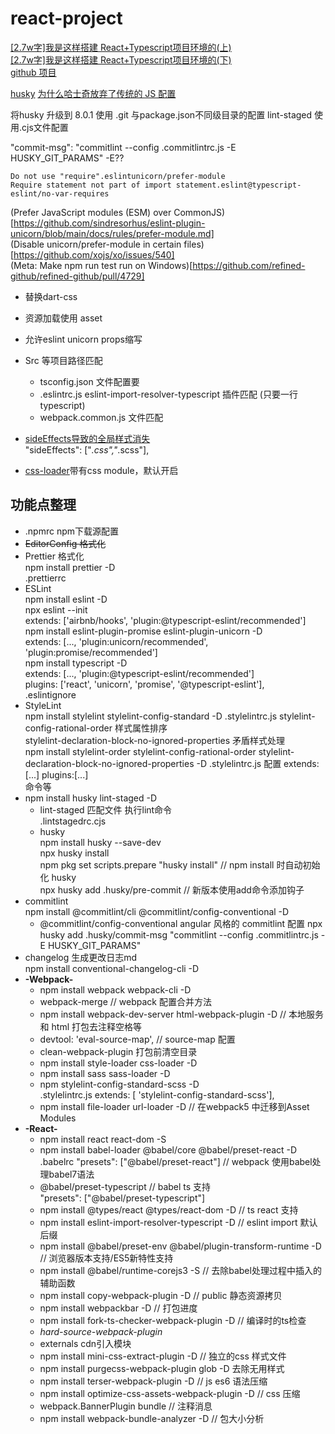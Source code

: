 # react-project

[\[2.7w字\]我是这样搭建 React+Typescript项目环境的(上)](https://juejin.cn/post/6860129883398668296)  
[\[2.7w字\]我是这样搭建 React+Typescript项目环境的(下)](https://juejin.cn/post/6860134655568871437)  
[github 项目](https://github.com/vortesnail/react-ts-quick-starter)

[husky](https://typicode.github.io/husky/#/)
[为什么哈士奇放弃了传统的 JS 配置](https://blog.typicode.com/husky-git-hooks-javascript-config/)

将husky 升级到 8.0.1 使用 .git 与package.json不同级目录的配置
lint-staged 使用.cjs文件配置

 "commit-msg": "commitlint --config .commitlintrc.js -E HUSKY_GIT_PARAMS" -E??



```
Do not use "require".eslintunicorn/prefer-module
Require statement not part of import statement.eslint@typescript-eslint/no-var-requires
```
(Prefer JavaScript modules (ESM) over CommonJS)[https://github.com/sindresorhus/eslint-plugin-unicorn/blob/main/docs/rules/prefer-module.md]  
(Disable unicorn/prefer-module in certain files)[https://github.com/xojs/xo/issues/540]  
(Meta: Make npm run test run on Windows)[https://github.com/refined-github/refined-github/pull/4729]


<!-- https://www.jianshu.com/p/e687aa625f71 -->

- 替换dart-css
- 资源加载使用 asset

- 允许eslint unicorn props缩写

- Src 等项目路径匹配
    - tsconfig.json 文件配置要
    - .eslintrc.js eslint-import-resolver-typescript 插件匹配 (只要一行typescript)
    - webpack.common.js 文件匹配


- [sideEffects导致的全局样式消失](https://blog.csdn.net/o__o__o__o/article/details/117606495)  
  "sideEffects": \["*.css","*.scss"\],

- [css-loader](https://webpack.docschina.org/loaders/css-loader/#modules)带有css module，默认开启

## 功能点整理

- .npmrc npm下载源配置
- <s>EditorConfig 格式化</s>
- Prettier 格式化  
  npm install prettier -D  
  .prettierrc  
- ESLint  
  npm install eslint -D  
  npx eslint --init  
  extends: \['airbnb/hooks', 'plugin:@typescript-eslint/recommended'\]  
  npm install eslint-plugin-promise eslint-plugin-unicorn -D  
  extends: \[..., 'plugin:unicorn/recommended', 'plugin:promise/recommended'\]  
  npm install typescript -D  
  extends: \[..., 'plugin:@typescript-eslint/recommended'\]  
  plugins: ['react', 'unicorn', 'promise', '@typescript-eslint'],  
  .eslintignore
- StyleLint  
  npm install stylelint stylelint-config-standard -D
  .stylelintrc.js
  stylelint-config-rational-order 样式属性排序  
  stylelint-declaration-block-no-ignored-properties 矛盾样式处理  
  npm install stylelint-order stylelint-config-rational-order stylelint-declaration-block-no-ignored-properties -D
  .stylelintrc.js 配置 extends:[...] plugins:[...]  
  命令等
- npm install husky lint-staged -D
  - lint-staged 匹配文件 执行lint命令  
    .lintstagedrc.cjs
  - husky  
    npm install husky --save-dev  
    npx husky install  
    npm pkg set scripts.prepare "husky install" // npm install 时自动初始化 husky  
    npx husky add .husky/pre-commit // 新版本使用add命令添加钩子
- commitlint  
  npm install @commitlint/cli @commitlint/config-conventional -D
  - @commitlint/config-conventional angular 风格的 commitlint 配置 
  npx husky add .husky/commit-msg "commitlint --config .commitlintrc.js -E HUSKY_GIT_PARAMS"
- changelog 生成更改日志md  
  npm install conventional-changelog-cli -D
- **-Webpack-**  
  - npm install webpack webpack-cli -D
  - webpack-merge // webpack 配置合并方法
  - npm install webpack-dev-server html-webpack-plugin -D // 本地服务和 html 打包去注释空格等
  - devtool: 'eval-source-map', // source-map 配置
  - clean-webpack-plugin 打包前清空目录
  - npm install style-loader css-loader -D
  - npm install sass sass-loader -D
  - npm stylelint-config-standard-scss -D  
    .stylelintrc.js   extends: \[ 'stylelint-config-standard-scss'\],
  - npm install file-loader url-loader -D // 在webpack5 中迁移到Asset Modules
- **-React-**
  - npm install react react-dom -S
  - npm install babel-loader @babel/core @babel/preset-react -D  
    .babelrc "presets": \["@babel/preset-react"\] // webpack 使用babel处理babel7语法
  - @babel/preset-typescript // babel ts 支持  
     "presets": \["@babel/preset-typescript"\]
  - npm install @types/react @types/react-dom -D // ts react 支持
  - npm install eslint-import-resolver-typescript -D // eslint import 默认后缀
  - npm install @babel/preset-env @babel/plugin-transform-runtime -D // 浏览器版本支持/ES5新特性支持
  - npm install @babel/runtime-corejs3 -S // 去除babel处理过程中插入的辅助函数
  - npm install copy-webpack-plugin -D // public 静态资源拷贝
  - npm install webpackbar -D // 打包进度
  - npm install fork-ts-checker-webpack-plugin -D // 编译时的ts检查
  - *hard-source-webpack-plugin*
  - externals cdn引入模块
  - npm install mini-css-extract-plugin -D // 独立的css 样式文件
  - npm install purgecss-webpack-plugin glob -D 去除无用样式
  - npm install terser-webpack-plugin -D // js es6 语法压缩
  - npm install optimize-css-assets-webpack-plugin -D // css 压缩
  - webpack.BannerPlugin bundle // 注释消息
  - npm install webpack-bundle-analyzer -D // 包大小分析


